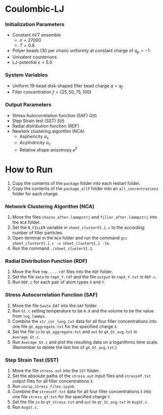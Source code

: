 # Coulombic-LJ

### Initialization Parameters
- Constant $nVT$ ensemble
  - $n=27000$
  - $T=0.8$
- Polyer beads (30 per chain) uniformly at constant charge of $q_p=-1$
- Univalent counterions
- LJ-potential $\varepsilon=5.0$

### System Variables
- Uniform 19-bead disk-shaped filler bead charge $q=q_f$
- Filler concentration $f=\{25,50,75,100\}$

### Output Parameters
- Stress Autocorrelation function (SAF) $G(t)$
- Step Strain test (SST) $S(t)$
- Radial distribution function (RDF) 
- Newtork clustering algorithm (NCA)
  - Asphericity $\alpha_s$
  - Acylindricity $\alpha_c$
  - Relative shape anisotropy $\kappa^2$
  
# How to Run

1. Copy the contents of the `package` folder into each restart folder.
2. Copy the contents of the `package_allF` folder into an `all_concentrations` folder for each charge.

### Network Clustering Algorithm (NCA)
1. Move the files `chains_after.lammpstrj` and `filler_after.lammpstrj` into the `NCA` folder.
2. Set the `N_FILLER` variable in `sheet_clusterV1.1.c` to the according number of filler particles.
3. Open terminal in the `NCA` folder and run the command `gcc sheet_clusterV1.1.c -o sheet_clusterV1.1 -lm`.
4. Run the command `./sheet_clusterV1.1`.

### Radial Distribution Function (RDF)
1. Move the five `tmp.....rdf` files into the `RDF` folder.
2. Set the file `data` to `tmpX_Y.rdf` and the file `output` to `tmpX_Y.txt` in `RDF.c`.
3. Run `RDF.c` for each pair of atom types `X` and `Y`.

### Stress Autocorrelation Function (SAF)
1. Move the file `Sauto.DAT` into the `SAF` folder.
2. Run `Gt.c` setting temperature to be `0.8` and the volume to be the value from `log.lammps`.
3. Combine the `str_cor_long.txt` data for all four filler concentrations into one file `qX_aggregate.txt` for the specified charge `X`.
4. Set the file `in` to `qX_aggregate.txt` and `out` to `qX_Gt_avg.txt` in `Average_Gt.c`.
5. Run `Average_Gt.c` and plot the resulting data on a logarithmic time scale. (Remember to delete the last line of `gX_Gt_avg.txt`.)

### Step Strain Test (SST)
1. Move the file `stress.out` into the `SST` folder.
2. Set the absolute paths of the `stress.out` input files and `stressXf.txt` output files for all filler concentrations `X`.
3. Run `unzip_stress_files.ipynb`.
4. Combine the `stressXf.txt` data for all four filler concentrations `X` into one file `stress_qY.txt` for the specified charge `Y`.
5. Set the file `in` to `qY_stress.txt` and `out` to `qY_St_avg.txt` in `AvgSt.c`.
6. Run `AvgSt.c`.
